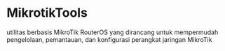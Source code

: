 # MikrotikTools
utilitas berbasis MikroTik RouterOS yang dirancang untuk mempermudah pengelolaan, pemantauan, dan konfigurasi perangkat jaringan MikroTik
